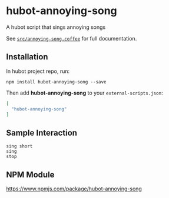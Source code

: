 # hubot-annoying-song

A hubot script that sings annoying songs

See [`src/annoying-song.coffee`](src/annoying-song.coffee) for full documentation.

## Installation

In hubot project repo, run:

`npm install hubot-annoying-song --save`

Then add **hubot-annoying-song** to your `external-scripts.json`:

```json
[
  "hubot-annoying-song"
]
```

## Sample Interaction

```
sing short
sing
stop
```

## NPM Module

https://www.npmjs.com/package/hubot-annoying-song
